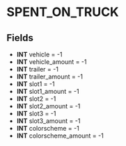 # SPENT_ON_TRUCK

## Fields
* **INT** vehicle = -1
* **INT** vehicle_amount = -1
* **INT** trailer = -1
* **INT** trailer_amount = -1
* **INT** slot1 = -1
* **INT** slot1_amount = -1
* **INT** slot2 = -1
* **INT** slot2_amount = -1
* **INT** slot3 = -1
* **INT** slot3_amount = -1
* **INT** colorscheme = -1
* **INT** colorscheme_amount = -1